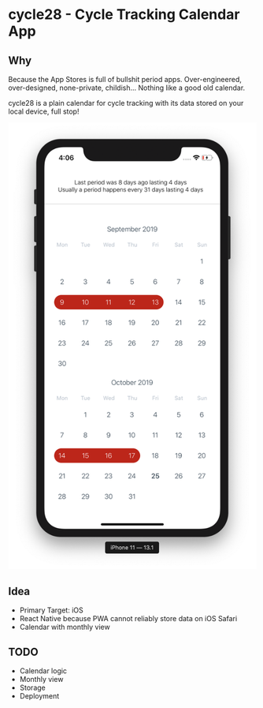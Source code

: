 # cycle28 - Cycle Tracking Calendar App

## Why

Because the App Stores is full of bullshit period apps. Over-engineered, over-designed, none-private, childish... Nothing like a good old calendar.

cycle28 is a plain calendar for cycle tracking with its data stored on your local device, full stop!

![./docs/iphone11.png](./docs/iphone11.png)

## Idea

- Primary Target: iOS
- React Native because PWA cannot reliably store data on iOS Safari
- Calendar with monthly view

## TODO

- Calendar logic
- Monthly view
- Storage
- Deployment

